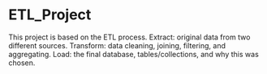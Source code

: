 # ETL_Project
This project is based on the ETL process.  Extract: original data from two different sources. Transform: data cleaning, joining, filtering, and aggregating. Load: the final database, tables/collections, and why this was chosen.
